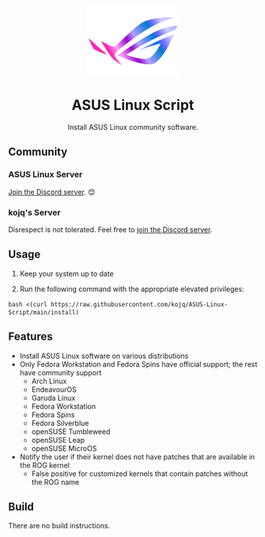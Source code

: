 <div align=center>
  <img src=LOGO.svg height=140/>

  # ASUS Linux Script

  Install ASUS Linux community software.
</div>

## Community

### ASUS Linux Server

[Join the Discord server](https://discord.com/invite/4ZKGd7Un5t). 😊

### kojq's Server

Disrespect is not tolerated. Feel free to [join the Discord server](https://discord.com/invite/C6NdvU5bzN).

## Usage

1. Keep your system up to date

2. Run the following command with the appropriate elevated privileges:

```ShellSession
bash <(curl https://raw.githubusercontent.com/kojq/ASUS-Linux-Script/main/install)
```

## Features

- Install ASUS Linux software on various distributions
- Only Fedora Workstation and Fedora Spins have official support; the rest have community support
  - Arch Linux
  - EndeavourOS
  - Garuda Linux
  - Fedora Workstation
  - Fedora Spins
  - Fedora Silverblue
  - openSUSE Tumbleweed
  - openSUSE Leap
  - openSUSE MicroOS
- Notify the user if their kernel does not have patches that are available in the ROG kernel
  - False positive for customized kernels that contain patches without the ROG name

## Build

There are no build instructions.
